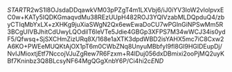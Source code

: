 $START$R2wS1l8OJsdaDDqawkVM03pPZgT4m1LXVbj6/iJ0iYV3IoW2vlolpvxEC0w+KATy5IQDKGmaqvdMu38REzUUpH482ROJ3YQIVzabMLDQpduQ4/zbyCTIqMbYxLX+zXHKg9juXiaSWgN2Qx6ewEwaDoCU7wPGlnGiNPSwMm5R3BCgUIVBJhitCdUwyLQOdilT6leVTe5Jdie4GBGp3XFPS7M34wWCJ34is0ydF5/Qfwsq+SjSXCHmZizURq8X/168e1aXTK3dpdWBD2isYAHX5mc7iC8Cxw2A6KO+PWEeMUQKtAjOX1pT6m0CWbZNq8UnyuMBbfyI9fl8Gl9HGlDEupDj/NvIJMioxtjEtf7NccojVJuZgRew7R6Fzxm+R4lDuj056dxDBmixi2ooPjMQ2uyKBf7Kninbz3Q8BLcsyNF64MgQGgXnbY6P/Ci4hi2c$END$